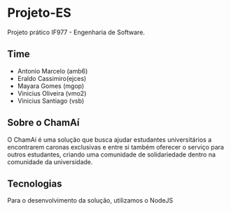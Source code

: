 # Projeto-ES
Projeto prático IF977 - Engenharia de Software.

## Time
- Antonio Marcelo (amb6)
- Eraldo Cassimiro(ejces)
- Mayara Gomes (mgop)
- Vinicius Oliveira (vmo2)
- Vinicius Santiago (vsb)

## Sobre o ChamAí
O ChamAí é uma solução que busca ajudar estudantes universitários a encontrarem caronas exclusivas e entre si também oferecer o serviço para outros estudantes, criando uma comunidade de solidariedade dentro na comunidade da universidade.

## Tecnologias
Para o desenvolvimento da solução, utilizamos o NodeJS 

